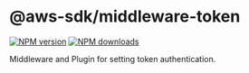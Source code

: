 # @aws-sdk/middleware-token

[![NPM version](https://img.shields.io/npm/v/@aws-sdk/middleware-token/latest.svg)](https://www.npmjs.com/package/@aws-sdk/middleware-token)
[![NPM downloads](https://img.shields.io/npm/dm/@aws-sdk/middleware-token.svg)](https://www.npmjs.com/package/@aws-sdk/middleware-token)

Middleware and Plugin for setting token authentication.
